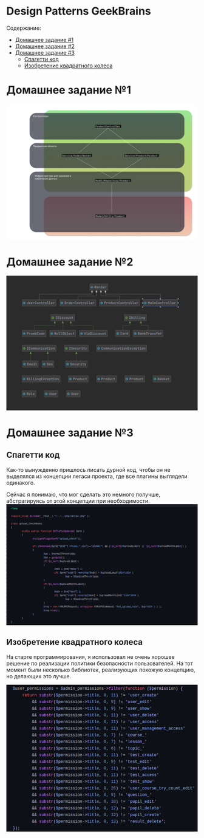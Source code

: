 # Design Patterns GeekBrains

Содержание:
- [Домашнее задание #1](#домашнее-задание-№1)
- [Домашнее задание #2](#домашнее-задание-№2)
- [Домашнее задание #3](#домашнее-задание-№3)
  - [Спагетти код](#спагетти-код)
  - [Изобретение квадратного колеса](#изобретение-квадратного-колеса)

# Домашнее задание №1

![alt text](./images/hw1.jpg)

# Домашнее задание №2

![alt text](./images/hw2.png)

# Домашнее задание №3

## Спагетти код

Как-то вынужденно пришлось писать дурной код, чтобы он не выделялся из концепции легаси проекта, где все плагины
выглядели одинакого. 

Сейчас я понимаю, что мог сделать это немного получше, абстрагируясь от этой концепции при необходимости.
![alt text](./images/hw3_spagetti.png)

## Изобретение квадратного колеса

На старте программирования, я использовал не очень хорошее решение по реализации политики безопасности пользователей.
На тот момент были несколько библиотек, реализующих похожую концепцию, но делающих это лучше.

![alt text](./images/hw3_square_wheel.png)